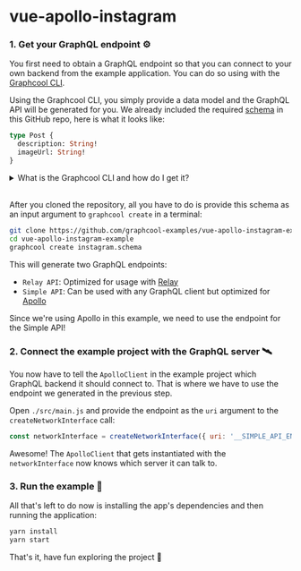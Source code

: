 # vue-apollo-instagram

### 1. Get your GraphQL endpoint ⚙

You first need to obtain a GraphQL endpoint so that you can connect to your own backend from the example application. You can do so using with the [Graphcool CLI](https://www.npmjs.com/package/graphcool).

Using the Graphcool CLI, you simply provide a data model and the GraphQL API will be generated for you. We already included the required [schema](https://github.com/graphcool-examples/vue-apollo-instagram-example/blob/master/instagram.schema) in this GitHub repo, here is what it looks like:

```graphql
type Post {
  description: String!
  imageUrl: String!
}
```

<details>
<summary>
What is the Graphcool CLI and how do I get it?
</summary> 
The Graphcool CLI is a command-line tool that allows to interact with our platform from a terminal. It provides similar capabalities as the <a href='https://console.graph.cool'>Graphcool console</a> and particularly makes it easy to create new projects using the 
 <code>graphcool create</code> command.
You can easily install the the Graphcool CLI by calling <code>npm install graphcool</code> in a terminal. 
<br>
</details>
<br>



After you cloned the repository, all you have to do is provide this schema as an input argument to `graphcool create` in a terminal:

```sh
git clone https://github.com/graphcool-examples/vue-apollo-instagram-example.git
cd vue-apollo-instagram-example
graphcool create instagram.schema 
```

This will generate two GraphQL endpoints:

- `Relay API`: Optimized for usage with [Relay](https://facebook.github.io/relay/)
- `Simple API`: Can be used with any GraphQL client but optimized for [Apollo](http://dev.apollodata.com/)

Since we're using Apollo in this example, we need to use the endpoint for the Simple API!


### 2. Connect the example project with the GraphQL server 🛰

You now have to tell the `ApolloClient` in the example project which GraphQL backend it should connect to. That is where we have to use the endpoint we generated in the previous step.

Open `./src/main.js` and provide the endpoint as the `uri` argument to the `createNetworkInterface` call:

```js
const networkInterface = createNetworkInterface({ uri: '__SIMPLE_API_ENDPOINT__' })
```

Awesome! The `ApolloClient` that gets instantiated with the `networkInterface` now knows which server it can talk to.


### 3. Run the example 🎉

All that's left to do now is installing the app's dependencies and then running the application:

```sh
yarn install
yarn start
```

That's it, have fun exploring the project 🚀
